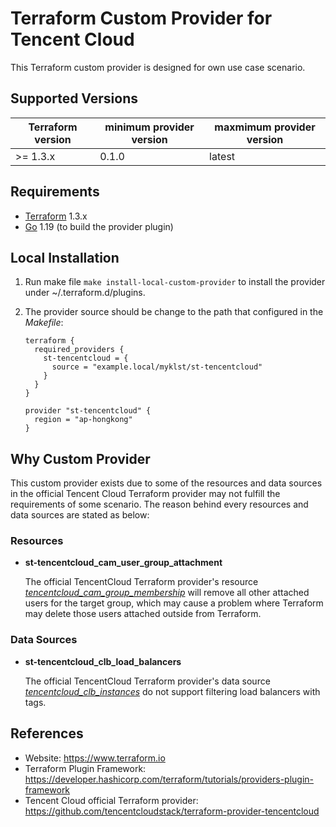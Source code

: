 Terraform Custom Provider for Tencent Cloud
===========================================

This Terraform custom provider is designed for own use case scenario.

Supported Versions
------------------

| Terraform version | minimum provider version |maxmimum provider version
| ---- | ---- | ----|
| >= 1.3.x	| 0.1.0	| latest |

Requirements
------------

-	[Terraform](https://www.terraform.io/downloads.html) 1.3.x
-	[Go](https://golang.org/doc/install) 1.19 (to build the provider plugin)

Local Installation
------------------

1. Run make file `make install-local-custom-provider` to install the provider under ~/.terraform.d/plugins.

2. The provider source should be change to the path that configured in the *Makefile*:

    ```
    terraform {
      required_providers {
        st-tencentcloud = {
          source = "example.local/myklst/st-tencentcloud"
        }
      }
    }

    provider "st-tencentcloud" {
      region = "ap-hongkong"
    }
    ```

Why Custom Provider
-------------------

This custom provider exists due to some of the resources and data sources in the
official Tencent Cloud Terraform provider may not fulfill the requirements of some
scenario. The reason behind every resources and data sources are stated as below:

### Resources

- **st-tencentcloud_cam_user_group_attachment**

  The official TencentCloud Terraform provider's resource
  [*tencentcloud_cam_group_membership*](https://registry.terraform.io/providers/tencentcloudstack/tencentcloud/latest/docs/resources/cam_group_membership)
  will remove all other attached users for the target group, which may cause a
  problem where Terraform may delete those users attached outside from Terraform.

### Data Sources

- **st-tencentcloud_clb_load_balancers**

  The official TencentCloud Terraform provider's data source
  [*tencentcloud_clb_instances*](https://registry.terraform.io/providers/tencentcloudstack/tencentcloud/latest/docs/data-sources/clb_instances)
  do not support filtering load balancers with tags.

References
----------

- Website: https://www.terraform.io
- Terraform Plugin Framework: https://developer.hashicorp.com/terraform/tutorials/providers-plugin-framework
- Tencent Cloud official Terraform provider: https://github.com/tencentcloudstack/terraform-provider-tencentcloud
